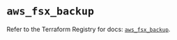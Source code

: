 # `aws_fsx_backup`

Refer to the Terraform Registry for docs: [`aws_fsx_backup`](https://registry.terraform.io/providers/hashicorp/aws/6.7.0/docs/resources/fsx_backup).
